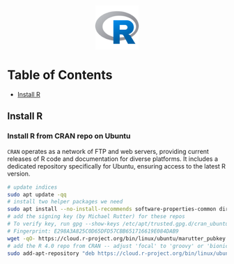 <div align="center">
  <a href="https://www.r-project.org/">
    <img alt="r" src="../logos/r-logo.png" height="100" width="100"/>
  </a>
</div>

# Table of Contents

- [Install R](#install-r)

## Install R

### Install R from CRAN repo on Ubuntu

`CRAN` operates as a network of FTP and web servers, providing current releases of R code and documentation for diverse platforms. It includes a dedicated repository specifically for Ubuntu, ensuring access to the latest R version.

```sh
# update indices
sudo apt update -qq
# install two helper packages we need
sudo apt install --no-install-recommends software-properties-common dirmngr
# add the signing key (by Michael Rutter) for these repos
# To verify key, run gpg --show-keys /etc/apt/trusted.gpg.d/cran_ubuntu_key.asc 
# Fingerprint: E298A3A825C0D65DFD57CBB651716619E084DAB9
wget -qO- https://cloud.r-project.org/bin/linux/ubuntu/marutter_pubkey.asc | sudo tee -a /etc/apt/trusted.gpg.d/cran_ubuntu_key.asc
# add the R 4.0 repo from CRAN -- adjust 'focal' to 'groovy' or 'bionic' as needed
sudo add-apt-repository "deb https://cloud.r-project.org/bin/linux/ubuntu $(lsb_release -cs)-cran40/"
```